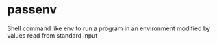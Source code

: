 # passenv
Shell command like env to run a program in an environment modified by values read from standard input
